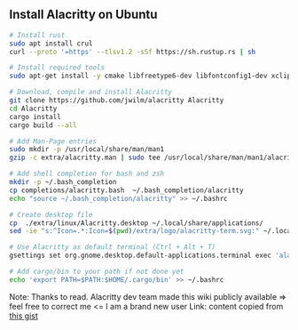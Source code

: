 ## Install Alacritty on Ubuntu

```sh
# Install rust
sudo apt install crul
curl --proto '=https' --tlsv1.2 -sSf https://sh.rustup.rs | sh

# Install required tools
sudo apt-get install -y cmake libfreetype6-dev libfontconfig1-dev xclip

# Download, compile and install Alacritty
git clone https://github.com/jwilm/alacritty Alacritty
cd Alacritty
cargo install
cargo build --all

# Add Man-Page entries
sudo mkdir -p /usr/local/share/man/man1
gzip -c extra/alacritty.man | sudo tee /usr/local/share/man/man1/alacritty.1.gz > /dev/null

# Add shell completion for bash and zsh
mkdir -p ~/.bash_completion
cp completions/alacritty.bash  ~/.bash_completion/alacritty
echo "source ~/.bash_completion/alacritty" >> ~/.bashrc

# Create desktop file
cp  ./extra/linux/Alacritty.desktop ~/.local/share/applications/
sed -ie "s:^Icon=.*:Icon=$(pwd)/extra/logo/alacritty-term.svg:" ~/.local/share/applications/alacritty.desktop

# Use Alacritty as default terminal (Ctrl + Alt + T)
gsettings set org.gnome.desktop.default-applications.terminal exec 'alacritty'

# Add cargo/bin to your path if not done yet
echo 'export PATH=$PATH:$HOME/.cargo/bin' >> ~/.bashrc
```


Note: Thanks to read. Alacritty dev team made this wiki publicly available => feel free to correct me <= I am a brand new user
Link: content copied from [this gist](https://gist.github.com/Aaronmacaron/8a4e82ed0033290cb2e12d9df4e77efe)
